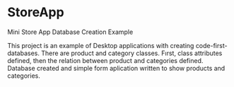 # StoreApp
Mini Store App Database Creation Example

This project is an example of Desktop applications with creating code-first-databases.
There are product and category classes.
Fırst, class attributes defined, then the relation between product and categories defined.
Database created and simple form aplication written to show products and categories.
